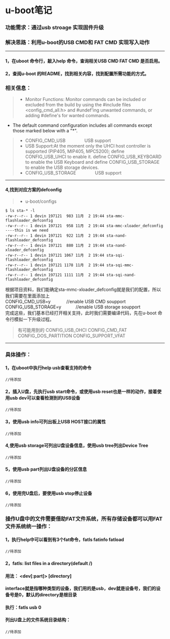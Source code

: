 # **u-boot笔记**
### 功能需求：通过usb stroage 实现固件升级
### 解决思路：利用u-boot的USB CMD和 FAT CMD 实现写入动作
---
#### 1，在uboot 命令行，敲入help 命令，查询相关USB CMD  FAT CMD  是否启用。
#### 2，查阅u-boot 的README，找到相关内容，找到配置所需功能的方式。

### 相关信息：
>  - Monitor Functions:
Monitor commands can be included or excluded from the build by using the #include files <config_cmd_all.h> and #undef'ing unwanted commands, or adding #define's for wanted commands.
- The default command configuration includes all commands except those marked below with a "*".

>- CONFIG_CMD_USB &emsp;&emsp;&emsp;&emsp;USB support
>- USB Support:At the moment only the UHCI host controller is supported (PIP405, MIP405, MPC5200); define CONFIG_USB_UHCI to enable it. define CONFIG_USB_KEYBOARD to enable the USB Keyboard and define CONFIG_USB_STORAGE to enable the USB storage devices.
>- CONFIG_USB_STORAGE &emsp;&emsp;&emsp;&emsp;USB support

---
#### 4,找到对应方案的defconfig
>- u-boot/configs

```
$ ls sta-* -l
-rw-r--r-- 1 devin 197121  983 11月  2 19:44 sta-mmc-flashloader_defconfig
-rw-r--r-- 1 devin 197121  958 11月  2 19:44 sta-mmc-xloader_defconfig ----this is we need
-rw-r--r-- 1 devin 197121  922 11月  2 19:44 sta-nand-flashloader_defconfig
-rw-r--r-- 1 devin 197121  880 11月  2 19:44 sta-nand-xloader_defconfig
-rw-r--r-- 1 devin 197121 1067 11月  2 19:44 sta-sqi-flashloader_defconfig
-rw-r--r-- 1 devin 197121 1178 11月  2 19:44 sta-sqi-mmc-flashloader_defconfig
-rw-r--r-- 1 devin 197121 1111 11月  2 19:44 sta-sqi-nand-flashloader_defconfig
```
根据项目资料，我们能确定sta-mmc-xloader_defconfig就是我们的配置，所以我们需要在里面添加上     
CONFIG_CMD_USB=y &emsp;&emsp;&emsp; //enable USB CMD soupport
CONFIG_USB_STORAGE=y &emsp;&emsp;&emsp;//enable USB storage soupport   
完成这些，我们基本已经打开相关支持，此时我们需要编译代码，先在u-boot 命令行模拟一下升级过程。

>有可能用到的
 CONFIG_USB_OHCI
 CONFIG_CMD_FAT
 CONFIG_DOS_PARTITION
 CONFIG_SUPPORT_VFAT

---    
### 具体操作：
#### 1，在uboot中执行help usb查看支持的命令

```
//待添加
```

#### 2，插入U盘，先执行usb start命令，或使用usb reset也是一样的动作，接着使用usb dev可以查看检测到的USB设备

```
//待添加
```
#### 3，使用usb info可列出板上USB HOST接口的属性

```
//待添加
```
#### 4,使用usb storage可列出U盘设备信息，使用usb tree列出Device Tree

```
//待添加
```
#### 5，使用usb part列出U盘设备的分区信息

```
//待添加
```

#### 6，使用完U盘后，要使用usb stop停止设备

```
//待添加
```
### 操作U盘中的文件需要借助FAT文件系统，所有存储设备都可以用FAT文件系统统一操作：

#### 1，执行help中可以看到有3个fat命令，fatls fatinfo fatload

```
//待添加
```

#### 2，fatls: list files in a directory(default /)
#### 用法：<interface> <dev[:part]> [directory]
#### interface就是指哪种类型的设备，我们用的是usb，dev就是设备号，我们的设备号是0，默认的directory是根目录
#### 执行：fatls usb 0
#### 列出U盘上的文件系统目录结构：

```
//待添加
```








































